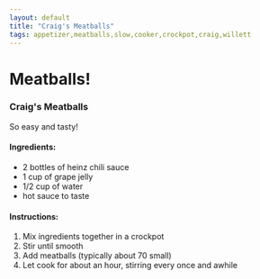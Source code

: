 ```yaml
---
layout: default
title: "Craig's Meatballs"
tags: appetizer,meatballs,slow,cooker,crockpot,craig,willett
---
```

# Meatballs!

### Craig's Meatballs
So easy and tasty!

#### Ingredients:
- 2 bottles of heinz chili sauce
- 1 cup of grape jelly
- 1/2 cup of water
- hot sauce to taste

#### Instructions:
1. Mix ingredients together in a crockpot
2. Stir until smooth
3. Add meatballs (typically about 70 small)
4. Let cook for about an hour, stirring every once and awhile
